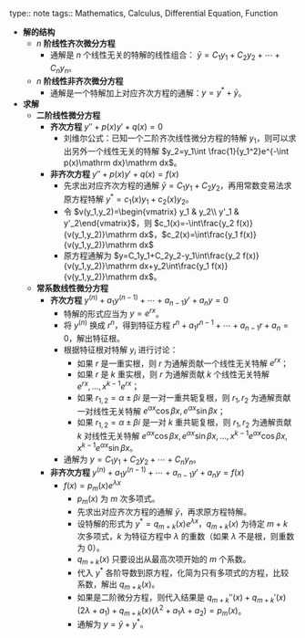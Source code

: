 type:: note
tags:: Mathematics, Calculus, Differential Equation, Function

- **解的结构**
	- $n$ **阶线性齐次微分方程**
		- 通解是 $n$ 个线性无关的特解的线性组合： $\bar y=C_1y_1+C_2y_2+\cdots+C_ny_n$。
	- $n$ **阶线性非齐次微分方程**
		- 通解是一个特解加上对应齐次方程的通解：$y=y^*+\bar y$。
- **求解**
	- **二阶线性微分方程**
		- **齐次方程** $y''+p(x)y'+q(x)=0$
			- 刘维尔公式：已知一个二阶齐次线性微分方程的特解 $y_1$，则可以求出另外一个线性无关的特解 $y_2=y_1\int \frac{1}{y_1^2}e^{-\int p(x)\mathrm dx}\mathrm dx$。
		- **非齐次方程** $y''+p(x)y'+q(x)=f(x)$
			- 先求出对应齐次方程的通解 $\bar y = C_1y_1+C_2y_2$，再用常数变易法求原方程特解 $y^*=c_1(x)y_1+c_2(x)y_2$。
			- 令 $v(y_1,y_2)=\begin{vmatrix} y_1 & y_2\\ y'_1 & y'_2\end{vmatrix}$，则 $c_1(x)=-\int\frac{y_2 f(x)}{v(y_1,y_2)}\mathrm dx$，$c_2(x)=\int\frac{y_1 f(x)}{v(y_1,y_2)}\mathrm dx$
			- 原方程通解为 $y=C_1y_1+C_2y_2-y_1\int\frac{y_2 f(x)}{v(y_1,y_2)}\mathrm dx+y_2\int\frac{y_1 f(x)}{v(y_1,y_2)}\mathrm dx$。
	- **常系数线性微分方程**
		- **齐次方程** $y^{(n)}+a_1y^{(n-1)}+\cdots+a_{n-1}y'+a_ny=0$
			- 特解的形式应当为 $y=e^{rx}$。
			- 将 $y^{(n)}$ 换成 $r^n$，得到特征方程 $r^n+a_1r^{n-1}+\cdots+a_{n-1}r+a_n=0$，解出特征根。
			- 根据特征根对特解 $y_i$ 进行讨论：
				- 如果 $r$ 是一重实根，则 $r$ 为通解贡献一个线性无关特解 $e^{rx}$；
				- 如果 $r$ 是 $k$ 重实根，则 $r$ 为通解贡献 $k$ 个线性无关特解 $e^{rx},\dots,x^{k-1}e^{rx}$；
				- 如果 $r_{1,2}=\alpha\pm\beta i$ 是一对一重共轭复根，则 $r_1,r_2$ 为通解贡献一对线性无关特解 $e^{\alpha x}\cos\beta x,e^{\alpha x}\sin\beta x$；
				- 如果 $r_{1,2}=\alpha\pm\beta i$ 是一对 $k$ 重共轭复根，则 $r_1,r_2$ 为通解贡献 $k$ 对线性无关特解 $e^{\alpha x}\cos\beta x,e^{\alpha x}\sin\beta x,\dots,x^{k-1}e^{\alpha x}\cos\beta x,x^{k-1}e^{\alpha x}\sin\beta x$。
			- 通解为 $y=C_1y_1+C_2y_2+\cdots+C_ny_n$。
		- **非齐次方程** $y^{(n)}+a_1y^{(n-1)}+\cdots+a_{n-1}y'+a_ny=f(x)$
			- $f(x)=p_m(x)e^{\lambda x}$
				- $p_m(x)$ 为 $m$ 次多项式。
				- 先求出对应齐次方程的通解 $\bar y$，再求原方程特解。
				- 设特解的形式为 $y^*=q_{m+k}(x)e^{\lambda x}$，$q_{m+k}(x)$ 为待定 $m+k$ 次多项式，$k$ 为特征方程中 $\lambda$ 的重数（如果 $\lambda$ 不是根，则重数为 $0$）。
				- $q_{m+k}(x)$ 只要设出从最高次项开始的 $m$ 个系数。
				- 代入 $y^*$ 各阶导数到原方程，化简为只有多项式的方程，比较系数，解出 $q_{m+k}(x)$。
				- 如果是二阶微分方程，则代入结果是 $q_{m+k}''(x)+q_{m+k}'(x)(2\lambda+a_1)+q_{m+k}(x)(\lambda^2+a_1\lambda+a_2)=p_m(x)$。
				- 通解为 $y=\bar y+y^*$。